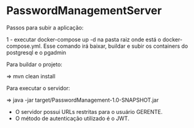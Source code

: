 # PasswordManagementServer


Passos para subir a aplicação:

1 - executar docker-compose up -d na pasta raiz onde está o docker-compose.yml. Esse comando irá baixar, buildar e subir os containers do postgresql e o pgadmin

Para buildar o projeto:

=> mvn clean install

Para executar o servidor:

=> java -jar target/PasswordManagement-1.0-SNAPSHOT.jar


- O servidor possui URLs restritas para o usuário GERENTE. 
- O método de autenticação utilizado é o JWT.
